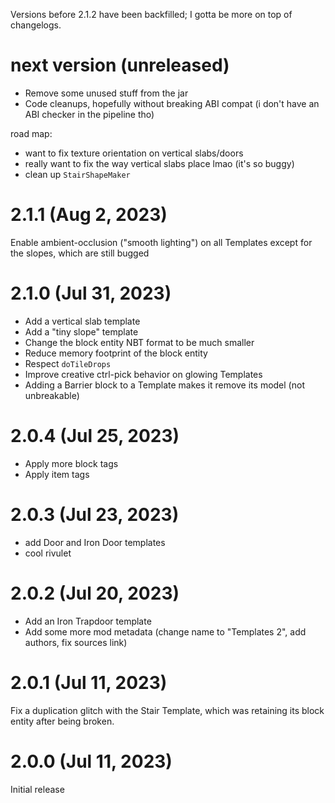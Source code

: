 Versions before 2.1.2 have been backfilled; I gotta be more on top of changelogs.

# next version (unreleased)

* Remove some unused stuff from the jar
* Code cleanups, hopefully without breaking ABI compat (i don't have an ABI checker in the pipeline tho)

road map:

* want to fix texture orientation on vertical slabs/doors
* really want to fix the way vertical slabs place lmao (it's so buggy)
* clean up `StairShapeMaker`

# 2.1.1 (Aug 2, 2023)

Enable ambient-occlusion ("smooth lighting") on all Templates except for the slopes, which are still bugged

# 2.1.0 (Jul 31, 2023)

* Add a vertical slab template
* Add a "tiny slope" template
* Change the block entity NBT format to be much smaller
* Reduce memory footprint of the block entity
* Respect `doTileDrops`
* Improve creative ctrl-pick behavior on glowing Templates
* Adding a Barrier block to a Template makes it remove its model (not unbreakable)

# 2.0.4 (Jul 25, 2023)

* Apply more block tags
* Apply item tags

# 2.0.3 (Jul 23, 2023)

* add Door and Iron Door templates
* cool rivulet

# 2.0.2 (Jul 20, 2023)

* Add an Iron Trapdoor template
* Add some more mod metadata (change name to "Templates 2", add authors, fix sources link)

# 2.0.1 (Jul 11, 2023)

Fix a duplication glitch with the Stair Template, which was retaining its block entity after being broken.

# 2.0.0 (Jul 11, 2023)

Initial release